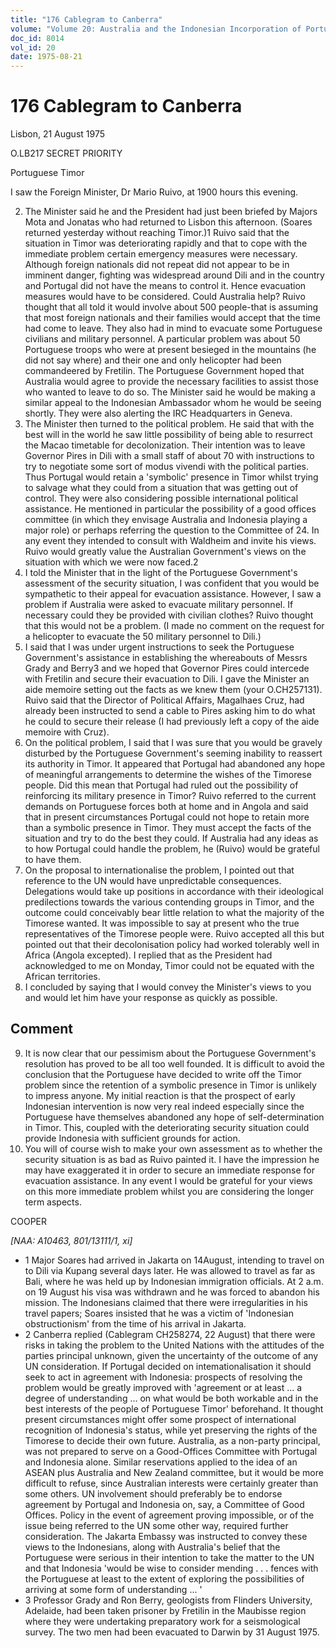 ```yaml
---
title: "176 Cablegram to Canberra"
volume: "Volume 20: Australia and the Indonesian Incorporation of Portuguese Timor, 1974-1976"
doc_id: 8014
vol_id: 20
date: 1975-08-21
---
```


# 176 Cablegram to Canberra

Lisbon, 21 August 1975

O.LB217 SECRET PRIORITY

Portuguese Timor

I saw the Foreign Minister, Dr Mario Ruivo, at 1900 hours this evening.

  2. The Minister said he and the President had just been briefed by Majors Mota and Jonatas who had returned to Lisbon this afternoon. (Soares returned yesterday without reaching Timor.)1 Ruivo said that the situation in Timor was deteriorating rapidly and that to cope with the immediate problem certain emergency measures were necessary. Although foreign nationals did not repeat did not appear to be in imminent danger, fighting was widespread around Dili and in the country and Portugal did not have the means to control it. Hence evacuation measures would have to be considered. Could Australia help? Ruivo thought that all told it would involve about 500 people-that is assuming that most foreign nationals and their families would accept that the time had come to leave. They also had in mind to evacuate some Portuguese civilians and military personnel. A particular problem was about 50 Portuguese troops who were at present besieged in the mountains (he did not say where) and their one and only helicopter had been commandeered by Fretilin. The Portuguese Government hoped that Australia would agree to provide the necessary facilities to assist those who wanted to leave to do so. The Minister said he would be making a similar appeal to the Indonesian Ambassador whom he would be seeing shortly. They were also alerting the IRC Headquarters in Geneva.
  3. The Minister then turned to the political problem. He said that with the best will in the world he saw little possibility of being able to resurrect the Macao timetable for decolonization. Their intention was to leave Governor Pires in Dili with a small staff of about 70 with instructions to try to negotiate some sort of modus vivendi with the political parties. Thus Portugal would retain a 'symbolic' presence in Timor whilst trying to salvage what they could from a situation that was getting out of control. They were also considering possible international political assistance. He mentioned in particular the possibility of a good offices committee (in which they envisage Australia and Indonesia playing a major role) or perhaps referring the question to the Committee of 24. In any event they intended to consult with Waldheim and invite his views. Ruivo would greatly value the Australian Government's views on the situation with which we were now faced.2
  4. I told the Minister that in the light of the Portuguese Government's assessment of the security situation, I was confident that you would be sympathetic to their appeal for evacuation assistance. However, I saw a problem if Australia were asked to evacuate military personnel. If necessary could they be provided with civilian clothes? Ruivo thought that this would not be a problem. (I made no comment on the request for a helicopter to evacuate the 50 military personnel to Dili.) 
  5. I said that I was under urgent instructions to seek the Portuguese Government's assistance in establishing the whereabouts of Messrs Grady and Berry3 and we hoped that Governor Pires could intercede with Fretilin and secure their evacuation to Dili. I gave the Minister an aide memoire setting out the facts as we knew them (your O.CH257131). Ruivo said that the Director of Political Affairs, Magalhaes Cruz, had already been instructed to send a cable to Pires asking him to do what he could to secure their release (I had previously left a copy of the aide memoire with Cruz).
  6. On the political problem, I said that I was sure that you would be gravely disturbed by the Portuguese Government's seeming inability to reassert its authority in Timor. It appeared that Portugal had abandoned any hope of meaningful arrangements to determine the wishes of the Timorese people. Did this mean that Portugal had ruled out the possibility of reinforcing its military presence in Timor? Ruivo referred to the current demands on Portuguese forces both at home and in Angola and said that in present circumstances Portugal could not hope to retain more than a symbolic presence in Timor. They must accept the facts of the situation and try to do the best they could. If Australia had any ideas as to how Portugal could handle the problem, he (Ruivo) would be grateful to have them.
  7. On the proposal to internationalise the problem, I pointed out that reference to the UN would have unpredictable consequences. Delegations would take up positions in accordance with their ideological predilections towards the various contending groups in Timor, and the outcome could conceivably bear little relation to what the majority of the Timorese wanted. It was impossible to say at present who the true representatives of the Timorese people were. Ruivo accepted all this but pointed out that their decolonisation policy had worked tolerably well in Africa (Angola excepted). I replied that as the President had acknowledged to me on Monday, Timor could not be equated with the African territories.
  8. I concluded by saying that I would convey the Minister's views to you and would let him have your response as quickly as possible. 

## Comment

  9. It is now clear that our pessimism about the Portuguese Government's resolution has proved to be all too well founded. It is difficult to avoid the conclusion that the Portuguese have decided to write off the Timor problem since the retention of a symbolic presence in Timor is unlikely to impress anyone. My initial reaction is that the prospect of early Indonesian intervention is now very real indeed especially since the Portuguese have themselves abandoned any hope of self-determination in Timor. This, coupled with the deteriorating security situation could provide Indonesia with sufficient grounds for action.
  10. You will of course wish to make your own assessment as to whether the security situation is as bad as Ruivo painted it. I have the impression he may have exaggerated it in order to secure an immediate response for evacuation assistance. In any event I would be grateful for your views on this more immediate problem whilst you are considering the longer term aspects.



COOPER

_[NAA: A10463, 801/13111/1, xi]_

  * 1 Major Soares had arrived in Jakarta on 14August, intending to travel on to Dili via Kupang several days later. He was allowed to travel as far as Bali, where he was held up by Indonesian immigration officials. At 2 a.m. on 19 August his visa was withdrawn and he was forced to abandon his mission. The Indonesians claimed that there were irregularities in his travel papers; Soares insisted that he was a victim of 'Indonesian obstructionism' from the time of his arrival in Jakarta. 
  * 2 Canberra replied (Cablegram CH258274, 22 August) that there were risks in taking the problem to the United Nations with the attitudes of the parties principal unknown, given the uncertainty of the outcome of any UN consideration. If Portugal decided on intemationalisation it should seek to act in agreement with Indonesia: prospects of resolving the problem would be greatly improved with 'agreement or at least ... a degree of understanding ... on what would be both workable and in the best interests of the people of Portuguese Timor' beforehand. It thought present circumstances might offer some prospect of international recognition of Indonesia's status, while yet preserving the rights of the Timorese to decide their own future. Australia, as a non-party principal, was not prepared to serve on a Good-Offices Committee with Portugal and Indonesia alone. Similar reservations applied to the idea of an ASEAN plus Australia and New Zealand committee, but it would be more difficult to refuse, since Australian interests were certainly greater than some others. UN involvement should preferably be to endorse agreement by Portugal and Indonesia on, say, a Committee of Good Offices. Policy in the event of agreement proving impossible, or of the issue being referred to the UN some other way, required further consideration. The Jakarta Embassy was instructed to convey these views to the Indonesians, along with Australia's belief that the Portuguese were serious in their intention to take the matter to the UN and that Indonesia 'would be wise to consider mending . . . fences with the Portuguese at least to the extent of exploring the possibilities of arriving at some form of understanding ... ' 
  * 3 Professor Grady and Ron Berry, geologists from Flinders University, Adelaide, had been taken prisoner by Fretilin in the Maubisse region where they were undertaking preparatory work for a seismological survey. The two men had been evacuated to Darwin by 31 August 1975.


